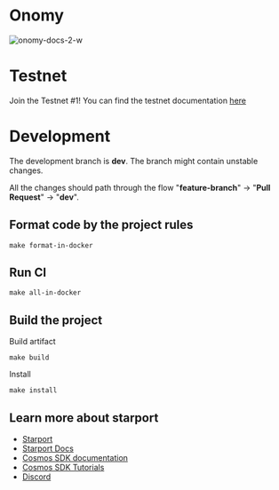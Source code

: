 # Onomy
![onomy-docs-2-w](https://user-images.githubusercontent.com/76499838/136600840-a123064b-e1c6-4e40-a08d-d36499c48e4b.png)

# Testnet

Join the Testnet #1! You can find the testnet documentation [here](docs/testnet/testnet.md) 

# Development

The development branch is **dev**. The branch might contain unstable changes.

All the changes should path through the flow "**feature-branch**" -> "**Pull Request**" -> "**dev**".

## Format code by the project rules

```
make format-in-docker
```

## Run CI 

```
make all-in-docker
```

## Build the project

Build artifact
```
make build
```

Install
```
make install
```

## Learn more about starport

- [Starport](https://github.com/tendermint/starport)
- [Starport Docs](https://docs.starport.network)
- [Cosmos SDK documentation](https://docs.cosmos.network)
- [Cosmos SDK Tutorials](https://tutorials.cosmos.network)
- [Discord](https://discord.gg/W8trcGV)

